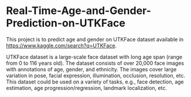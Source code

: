 # Real-Time-Age-and-Gender-Prediction-on-UTKFace
This project is to predict age and gender on UTKFace dataset available in https://www.kaggle.com/search?q=UTKFace.

UTKFace dataset is a large-scale face dataset with long age span (range from 0 to 116 years old). The dataset consists of over 20,000 face images with annotations of age, gender, and ethnicity. The images cover large variation in pose, facial expression, illumination, occlusion, resolution, etc. This dataset could be used on a variety of tasks, e.g., face detection, age estimation, age progression/regression, landmark localization, etc.

